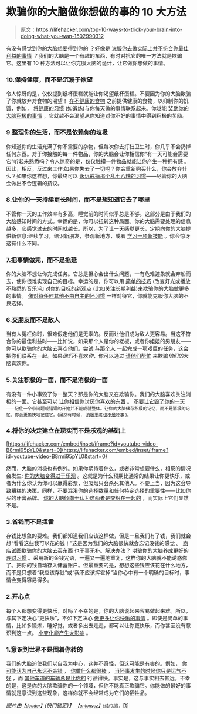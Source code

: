 # 欺骗你的大脑做你想做的事的 10 大方法

> 原文：<https://lifehacker.com/top-10-ways-to-trick-your-brain-into-doing-what-you-wan-1502990312>

有没有感觉到你的大脑想要得到你的 ？好像是 [说服你去做实际上并不符合你最佳利益的事情](http://lifehacker.com/seven-tricks-your-mind-plays-on-you-and-how-to-fight-b-5931962) ？我们的大脑是一个有趣的东西，有时对抗它的唯一方法就是欺骗它。这里有 10 种方法可以让你克服大脑的诡计，让它做你想做的事情。



### 10.保持健康，而不是沉溺于欲望

令人惊讶的是，仅仅提到纸杯蛋糕就能让你渴望纸杯蛋糕。不要因为你的大脑欺骗了你就放弃对食物的渴望！ [在不健康的食物](https://lifehacker.com/trick-yourself-into-eating-better-by-serving-the-health-585860252) 之前提供健康的食物，以抑制你的饥饿，例如， [将健康的习惯](http://lifehacker.com/how-to-trick-your-brain-to-create-a-new-healthy-habit-868231704) (如锻炼)与你每天做的事情联系起来。你越能 [奖励你的大脑积极的事情](http://lifehacker.com/hack-your-brain-to-use-cravings-to-your-advantage-5887614) ，它就越不会渴望从你知道对你不好的事情中得到积极的奖励。

### 9.整理你的生活，而不是依赖你的垃圾

你知道你的生活充满了你不需要的杂物，但每次你去打扫卫生时，你几乎不会扔掉任何东西。对于你接触的每一件物品，你的大脑会让你相信你“有一天可能会需要它”听起来熟悉吗？令人惊奇的是，仅仅触摸一件物品就能让你产生一种拥有感 。因此，相反，反过来工作:如果你失去了一切呢？你会重新购买什么，你会放弃什么？如果你这样想，你最终可以 [永远戒掉那个乱七八糟的习惯](http://lifehacker.com/how-to-kick-your-clutter-habit-and-live-in-a-clean-hous-5957609)——尽管你的大脑会做出不合逻辑的抗议。

### 8.让你的一天持续更长时间，而不是想知道它去了哪里

不管你一天的工作效率有多高，睡觉前的时间似乎总是不够。这部分是由于我们的大脑感知时间的方式。幸运的是，你可以扭转这种局面。你的大脑需要处理的信息越多，它感觉过去的时间就越长。所以，为了让一天感觉更长，定期向你的大脑提供新信息:继续学习，结识新朋友，参观新地方，或者 [学习一项新技能](https://lifehacker.com/top-10-highly-desired-skills-you-can-teach-yourself-5905835) 。你会惊讶这有什么不同。

### 7.把事情做完，而不是拖延

你的大脑不想让你完成任务。它总是担心会出什么问题，一有危难迹象就会弃船而去，使你很难实现自己的目标。幸运的是，你可以用 [简单的技巧](https://lifehacker.com/six-lazy-ways-to-trick-your-brain-into-being-productive-5987548) (改变灯光或播放不熟悉的音乐)和 [对你的目标的新观点](http://lifehacker.com/how-our-brains-stop-us-from-achieving-our-goals-and-ho-5928698) (比如关注长期利益)来欺骗你的大脑做更多的事情。 [像对待任何其他不由自主的坏习惯](http://lifehacker.com/beat-procrastination-more-easily-by-treating-it-like-an-5814213) 一样对待它，你就能克服你大脑的不良选择。

### 6.交朋友而不是敌人

当有人冤枉你时，很难假定他们是无辜的。反而让他们成为敌人更容易。当这不符合你的最佳利益时——比如说，如果那个人是你的老板，或者你姐姐的男朋友——你可以欺骗你的大脑去喜欢他们。尝试 [与那个人](https://lifehacker.com/why-overcoming-challenges-with-others-can-trick-your-br-5820918) 一起完成一项艰巨的任务，这会把你们联系在一起。如果*他们*不喜欢*你*，你可以通过 [请他们帮忙](http://lifehacker.com/turn-haters-into-friends-by-asking-them-for-a-favor-5847051) 来欺骗*他们的*大脑喜欢你。

### 5.关注积极的一面，而不是消极的一面

有没有一件小事毁了你一整天？那是你的大脑又在欺骗你。我们的大脑喜欢关注消极的一面。它甚至可以 [让你相信你讨厌你喜欢的东西](https://lifehacker.com/your-brain-can-fool-you-into-hating-something-you-actua-5948851) 。 [不要让它毁了你的一天](http://lifehacker.com/how-to-beat-a-bad-day-before-it-starts-5754196)<sub>——记住一个小问题或错误的开始并不能成就整体。让你的大脑储存积极的记忆，而不是消极的记忆，你会更愉快地记住它。(虽然有时候， [消极思考也不是坏事](http://lifehacker.com/the-positive-power-of-negative-thinking-1459381519) )。</sub>

### 4.将你的决定建立在现实而不是乐观的基础上

 [https://lifehacker.com/embed/inset/iframe?id=youtube-video-B8rmi95pYL0&start=0](https://lifehacker.com/embed/inset/iframe?id=youtube-video-B8rmi95pYL0&start=0) 

然而，大脑的消极也有例外。如果你期待着什么，或者非常想要什么，相反的情况会发生: [你的大脑变得过于乐观](https://lifehacker.com/your-optimism-bias-one-of-the-best-and-worst-tricks-yo-5911556) 。这就是为什么预期比通常的结果让你更快乐，或者为什么你认为你可以赢得彩票，但吸烟只会杀死其他人。不要上当，因为这会导致糟糕的决策。同样，不要混淆你的选择数量和任何特定选择的重要性——比如你买的牙膏品牌。 [你的大脑倾向于认为这两者是交织在一起的](http://lifehacker.com/how-difficult-decisions-trick-your-brain-into-thinking-5775367) ，而实际上它们显然不是。

### 3.省钱而不是挥霍

存钱比想象的要难。我们都知道我们应该这样做，但是一旦我们有了钱，我们就会想“看看这些我可以花的钱！”这是因为我们的大脑很快就会忘记没钱的感觉 。 [商店试图欺骗你的大脑去买东西](http://lifehacker.com/how-your-brain-corrupts-your-shopping-choices-5968125) 也于事无补。解决办法？ [哄骗你的大脑养成更好的理财习惯](http://lifehacker.com/how-to-trick-your-brain-into-banishing-bad-money-habits-952152494) 。采用新的金钱咒语，一遍又一遍地重复，这样你的大脑就不能诱惑你了。把你的钱自动存入储蓄账户。但最重要的是，想想这些钱应该花在什么地方，而不是只想着“我应该存钱”或“我不应该挥霍掉”当你心中有一个明确的目标时，事情会变得容易得多。

### 2.开心点

每个人都想变得更快乐，对吗？不幸的是，你的大脑说起来容易做起来难。所以，与其下定决心“更快乐”，不如下定决心 [做更多让你快乐的事情](https://lifehacker.com/ten-things-you-can-do-to-be-happier-backed-by-science-1065356587) 。即使是简单的事情，比如多锻炼，睡好觉，或者多出去走走，都可以让你更快乐，而你甚至没有意识到这一点。 [小变化能产生大影响](http://lifehacker.com/want-to-be-happier-stop-doing-these-10-things-right-no-5991218) 。

### 1.意识到世界不是围着你转的

我们的大脑迫使我们以自我为中心，这并不奇怪，但这可能是有害的。例如， [你可能认为自己永远不会错](https://lifehacker.com/why-you-think-youre-never-wrong-and-what-to-do-about-i-5822265) ， [你做什么都很棒](http://lifehacker.com/why-you-think-you-re-great-at-everything-even-when-you-1492423875) ， [当坏事发生的时候你只是运气不好](http://lifehacker.com/why-you-think-youre-unlucky-when-others-think-youre-car-5928526) ，而 [其他车道的车辆总是比你的](http://lifehacker.com/why-you-think-the-other-line-always-moves-faster-than-y-1215616347) 行驶得快。事实是，这与事实相去甚远。不幸的是，这是你的大脑欺骗你的一个领域，但你不能真正欺骗它。你能做的最好的事情就是意识到这些现象，这样你就不会经常成为它们的牺牲品。

*图片由*[<small>*【dooder】*</small>](http://www.shutterstock.com/pic.mhtml?id=158998235&src=id)*(快门锁定)】* [<small>*【antonycz】*</small>](http://www.shutterstock.com/pic-112566605/stock-vector-woman-and-man-in-rain.html)<small>*(快门锁)，*</small>【t]